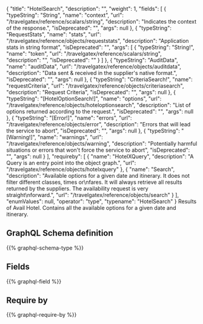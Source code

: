 {
  "title": "HotelSearch",
  "description": "",
  "weight": 1,
  "fields": [
    {
      "typeString": "String",
      "name": "context",
      "url": "/travelgatex/reference/scalars/string",
      "description": "Indicates the context of the response.",
      "isDeprecated": "",
      "args": null
    },
    {
      "typeString": "RequestStats",
      "name": "stats",
      "url": "/travelgatex/reference/objects/requeststats",
      "description": "Application stats in string format",
      "isDeprecated": "",
      "args": [
        {
          "typeString": "String!",
          "name": "token",
          "url": "/travelgatex/reference/scalars/string",
          "description": "",
          "isDeprecated": ""
        }
      ]
    },
    {
      "typeString": "AuditData",
      "name": "auditData",
      "url": "/travelgatex/reference/objects/auditdata",
      "description": "Data sent & received in the supplier's native format.",
      "isDeprecated": "",
      "args": null
    },
    {
      "typeString": "CriteriaSearch!",
      "name": "requestCriteria",
      "url": "/travelgatex/reference/objects/criteriasearch",
      "description": "Request Criteria",
      "isDeprecated": "",
      "args": null
    },
    {
      "typeString": "[HotelOptionSearch!]",
      "name": "options",
      "url": "/travelgatex/reference/objects/hoteloptionsearch",
      "description": "List of options returned according to the request.",
      "isDeprecated": "",
      "args": null
    },
    {
      "typeString": "[Error!]",
      "name": "errors",
      "url": "/travelgatex/reference/objects/error",
      "description": "Errors that will lead the service to abort",
      "isDeprecated": "",
      "args": null
    },
    {
      "typeString": "[Warning!]",
      "name": "warnings",
      "url": "/travelgatex/reference/objects/warning",
      "description": "Potentially harmful situations or errors that won't force the service to abort",
      "isDeprecated": "",
      "args": null
    }
  ],
  "requireby": [
    {
      "name": "HotelXQuery",
      "description": "A Query is an entry point into the object graph.",
      "url": "/travelgatex/reference/objects/hotelxquery"
    },
    {
      "name": "Search",
      "description": "Available options for a given date and itinerary. It does not filter different classes, times or\nfares. It will always retrieve all results returned by the suppliers. The availability request is very straight\nforward.",
      "url": "/travelgatex/reference/objects/search"
    }
  ],
  "enumValues": null,
  "operator": "type",
  "typename": "HotelSearch"
}
Results of Avail Hotel. Contains all the available options for a given date and itinerary.
## GraphQL Schema definition

{{% graphql-schema-type %}}

## Fields

{{% graphql-field %}}

## Require by

{{% graphql-require-by %}}

